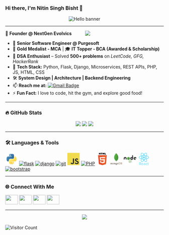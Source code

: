 ### Hi there, I'm Nitin Singh Bisht 👋
<p align="center">
  <img src="https://user-images.githubusercontent.com/77008381/145186736-1d1a4508-60a3-4169-acb7-ede41a7c85d6.png" alt="Hello banner">
</p>

---

<img align="right" src="https://media.giphy.com/media/qgQUggAC3Pfv687qPC/giphy.gif" width="250" />

 🚀 **Founder @ NextGen Evolvics** 
- 💼 **Senior Software Engineer @ Purgesoft**
- 🥇 **Gold Medalist - MCA** | 🎓 **IT Topper - BCA (Awarded & Scholarship)**  
- 🧠 **DSA Enthusiast** – Solved **500+ problems** on *LeetCode, GFG, HackerRank*
- 🧰 **Tech Stack:** Python, Flask, Django, Microservices, REST APIs, PHP, JS, HTML, CSS
- 🛠️ **System Design | Architecture | Backend Engineering**
- 📫 **Reach me at:** [![Gmail Badge](https://img.shields.io/badge/-Gmail-c14438?style=flat-square&logo=Gmail&logoColor=white&link=mailto:nitin001.singh@gmail.com)](mailto:nitin001.singh@gmail.com)
- ⚡ **Fun Fact:** I love to code, hit the gym, and explore good food!

---

### 🔥 GitHub Stats

<p align="center">
  <img src="https://github-readme-stats.vercel.app/api?username=nitin001singh&show_icons=true&theme=tokyonight" />
  <img src="https://github-readme-streak-stats.herokuapp.com/?user=nitin001singh&theme=tokyonight" />
  <img src="https://github-readme-stats.vercel.app/api/top-langs/?username=nitin001singh&layout=compact&theme=tokyonight" />
</p>

---

### 🛠️ Languages & Tools

<p align="left">
  <a href="https://www.python.org" target="_blank"><img src="https://raw.githubusercontent.com/devicons/devicon/master/icons/python/python-original.svg" alt="python" width="40" height="40"/></a>
  <a href="https://flask.palletsprojects.com/" target="_blank"><img src="https://www.vectorlogo.zone/logos/pocoo_flask/pocoo_flask-icon.svg" alt="flask" width="40" height="40"/></a>
  <a href="https://www.djangoproject.com/" target="_blank"><img src="https://www.vectorlogo.zone/logos/djangoproject/djangoproject-icon.svg" alt="django" width="40" height="40"/></a>
  <a href="https://git-scm.com/" target="_blank"><img src="https://www.vectorlogo.zone/logos/git-scm/git-scm-icon.svg" alt="git" width="40" height="40"/></a>
  <a href="https://developer.mozilla.org/en-US/docs/Web/JavaScript" target="_blank"><img src="https://raw.githubusercontent.com/devicons/devicon/master/icons/javascript/javascript-original.svg" alt="javascript" width="40" height="40"/></a>
  <a href="https://www.php.net/" target="_blank"><img src="https://www.php.net/images/logos/php-logo-white.svg" alt="PHP" width="40" height="40"/></a>
  <a href="https://www.w3.org/html/" target="_blank"><img src="https://raw.githubusercontent.com/devicons/devicon/master/icons/html5/html5-original-wordmark.svg" alt="html5" width="40" height="40"/></a>
  <a href="https://www.mongodb.com/" target="_blank"><img src="https://raw.githubusercontent.com/devicons/devicon/master/icons/mongodb/mongodb-original-wordmark.svg" alt="mongodb" width="40" height="40"/></a>
  <a href="https://nodejs.org" target="_blank"><img src="https://raw.githubusercontent.com/devicons/devicon/master/icons/nodejs/nodejs-original-wordmark.svg" alt="nodejs" width="40" height="40"/></a>
  <a href="https://reactjs.org/" target="_blank"><img src="https://raw.githubusercontent.com/devicons/devicon/master/icons/react/react-original-wordmark.svg" alt="react" width="40" height="40"/></a>
  <a href="https://getbootstrap.com" target="_blank"><img src="https://img.icons8.com/color/bootstrap.png" alt="bootstrap" width="40" height="40"/></a>
</p>

---

### 🌐 Connect With Me

<p align="left">
  <a href="https://www.linkedin.com/in/nitin-singh-bisht-460873139/" target="_blank"><img src="https://raw.githubusercontent.com/rahuldkjain/github-profile-readme-generator/master/src/images/icons/Social/linked-in-alt.svg" height="30" width="40" /></a>
  <a href="https://leetcode.com/u/user8733qZ/" target="_blank"><img src="https://raw.githubusercontent.com/rahuldkjain/github-profile-readme-generator/master/src/images/icons/Social/leet-code.svg" height="30" width="40" /></a>
  <a href="https://www.hackerrank.com/profile/nitin001_singh" target="_blank"><img src="https://raw.githubusercontent.com/rahuldkjain/github-profile-readme-generator/master/src/images/icons/Social/hackerrank.svg" height="30" width="40" /></a>
  <a href="https://www.geeksforgeeks.org/user/nitin00e6aq/" target="_blank"><img src="https://raw.githubusercontent.com/rahuldkjain/github-profile-readme-generator/master/src/images/icons/Social/geeks-for-geeks.svg" height="30" width="40" /></a>
</p>

---

<p align="center">
  <img src="https://readme-typing-svg.herokuapp.com?font=Fira+Code&weight=500&size=24&duration=4000&pause=1000&color=38C2FF&center=true&width=435&lines=Keep+Learning+%E2%9C%85;Keep+Building+%F0%9F%94%A7;Keep+Growing+%F0%9F%8C%B1"/>
</p>

![Visitor Count](https://komarev.com/ghpvc/?username=nitin001singh&style=flat-square&color=blue)

